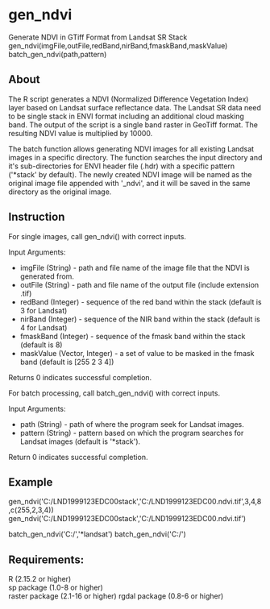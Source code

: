 gen_ndvi
========

Generate NDVI in GTiff Format from Landsat SR Stack  
gen_ndvi(imgFile,outFile,redBand,nirBand,fmaskBand,maskValue)
batch_gen_ndvi(path,pattern)

About
--------

The R script generates a NDVI (Normalized Difference Vegetation Index) layer based on Landsat surface reflectance data. The Landsat SR data need to be single stack in ENVI format including an additional cloud masking band. The output of the script is a single band raster in GeoTiff format. The resulting NDVI value is multiplied by 10000.

The batch function allows generating NDVI images for all existing Landsat images in a specific directory. The function searches the input directory and it's sub-directories for ENVI header file (.hdr) with a specific pattern ('*stack' by default). The newly created NDVI image will be named as the original image file appended with '_ndvi', and it will be saved in the same directory as the original image.

Instruction
--------

For single images, call gen_ndvi() with correct inputs.

Input Arguments:   
- imgFile (String) - path and file name of the image file that the NDVI is generated from.  
- outFile (String) - path and file name of the output file (include extension .tif)  
- redBand (Integer) - sequence of the red band within the stack (default is 3 for Landsat)  
- nirBand (Integer) - sequence of the NIR band within the stack (default is 4 for Landsat)  
- fmaskBand (Integer) - sequence of the fmask band within the stack (default is 8)  
- maskValue (Vector, Integer) - a set of value to be masked in the fmask band (default is [255 2 3 4])
   
Returns 0 indicates successful completion.

For batch processing, call batch_gen_ndvi() with correct inputs.

Input Arguments:
- path (String) - path of where the program seek for Landsat images.
- pattern (String) - pattern based on which the program searches for Landsat images (default is '*stack').

Return 0 indicates successful completion.

Example
--------

gen_ndvi('C:/LND1999123EDC00stack','C:/LND1999123EDC00.ndvi.tif',3,4,8,c(255,2,3,4))  
gen_ndvi('C:/LND1999123EDC00stack','C:/LND1999123EDC00.ndvi.tif')

batch_gen_ndvi('C:/','*landsat')
batch_gen_ndvi('C:/')

Requirements:
--------

R (2.15.2 or higher)  
sp package (1.0-8 or higher)  
raster package (2.1-16 or higher) 
rgdal package (0.8-6 or higher)

